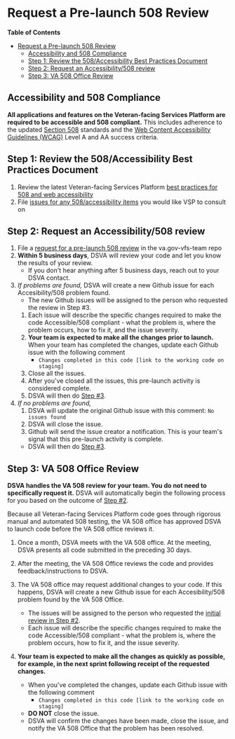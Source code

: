 # Request a Pre-launch 508 Review

**Table of Contents**

- [Request a Pre-launch 508 Review](#request-a-pre-launch-508-review)
  - [Accessibility and 508 Compliance](#accessibility-and-508-compliance)
  - [Step 1: Review the 508/Accessibility Best Practices Document](#step-1-review-the-508accessibility-best-practices-document)
  - [Step 2: Request an Accessibility/508 review](#step-2-request-an-accessibility508-review)
  - [Step 3: VA 508 Office Review](#step-3-va-508-office-review)

## Accessibility and 508 Compliance

**All applications and features on the Veteran-facing Services Platform are required to be accessible and 508 compliant.** This includes adherence to the updated [Section 508](https://www.section508.gov/) standards and the [Web Content Accessibility Guidelines (WCAG)](https://www.w3.org/TR/WCAG20/) Level A and AA success criteria.

## Step 1: Review the 508/Accessibility Best Practices Document

1. Review the latest Veteran-facing Services Platform [best practices for 508 and web accessibility](https://github.com/department-of-veterans-affairs/va.gov-team/blob/master/Practice%20Areas/Accessibility/508-accessibility-best-practices.md)
2. File [issues for any 508/accessibility items](https://github.com/department-of-veterans-affairs/va.gov-team/issues/new?labels=508%2FAccessibility&template=508-issue.md) you would like VSP to consult on

## Step 2: Request an Accessibility/508 review

1. File a [request for a pre-launch 508 review](https://github.com/department-of-veterans-affairs/va.gov-team/issues/new?assignees=1Copenut&labels=508%2Faccessibility%2C+launch+review%2C+product+support&template=508-review-template.md&title=Request+accessibility%2F508+review+for+ENTER_PRODUCT_NAME) in the va.gov-vfs-team repo
2. **Within 5 business days**, DSVA will review your code and let you know the results of your review.
   - If you don't hear anything after 5 business days, reach out to your DSVA contact.
3. _If problems are found,_ DSVA will create a new Github issue for each Accesibility/508 problem found.
   - The new Github issues will be assigned to the person who requested the review in Step #3.
   1. Each issue will describe the specific changes required to make the code Accessible/508 compliant - what the problem is, where the problem occurs, how to fix it, and the issue severity.
   2. **Your team is expected to make all the changes prior to launch.** When your team has completed the changes, update each Github issue with the following comment
      - `Changes completed in this code [link to the working code on staging]`
   3. Close all the issues.
   4. After you've closed all the issues, this pre-launch activity is considered complete.
   5. DSVA will then do [Step #3](#step-3-va-508-office-review).
4. _If no problems are found,_
   1. DSVA will update the original Github issue with this comment: `No issues found`
   2. DSVA will close the issue.
   3. Github will send the issue creator a notification. This is your team's signal that this pre-launch activity is complete.
   - DSVA will then do [Step #3](#step-3-va-508-office-review).

## Step 3: VA 508 Office Review

**DSVA handles the VA 508 review for your team. You do not need to specifically request it.** DSVA will automatically begin the following process for you based on the outcome of [Step #2](#step-2-request-an-accessibility508-review).

Because all Veteran-facing Services Platform code goes through rigorous manual and automated 508 testing, the VA 508 office has approved DSVA to launch code before the VA 508 office reviews it.

1. Once a month, DSVA meets with the VA 508 office. At the meeting, DSVA presents all code submitted in the preceding 30 days.

2. After the meeting, the VA 508 Office reviews the code and provides feedback/instructions to DSVA.

3. The VA 508 office may request additional changes to your code. If this happens, DSVA will create a new Github issue for each Accesibility/508 problem found by the VA 508 Office.

   - The issues will be assigned to the person who requested the [initial review in Step #2](#step-2-request-an-accessibility508-review).
   - Each issue will describe the specific changes required to make the code Accessible/508 compliant - what the problem is, where the problem occurs, how to fix it, and the issue severity.

4. **Your team is expected to make all the changes as quickly as possible, for example, in the next sprint following receipt of the requested changes.**
   - When you've completed the changes, update each Github issue with the following comment
     - `Changes completed in this code [link to the working code on staging]`
   - **DO NOT** close the issue.
   - DSVA will confirm the changes have been made, close the issue, and notify the VA 508 Office that the problem has been resolved.
